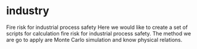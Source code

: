 # industry
Fire risk for industrial process safety
Here we would like to create a set of scripts for calculation fire risk for industrial process safety. The method we are go to apply are Monte Carlo simulation and know physical relations. 
